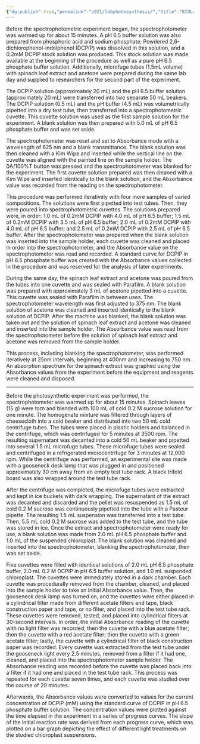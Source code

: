 ```yaml
---
{"dg-publish":true,"permalink":"/021/labphotosynthesis/","title":"BIOL400 Photosynthetic Lab Methods","created":"2024-09-26T13:45:04.198-07:00","updated":"2024-09-26T15:48:00.050-07:00"}
---
```


Before the spectrophotometric experiment began, the spectrophotometer was warmed up for about 15 minutes. A pH 6.5 buffer solution was also prepared from phosphoric acid and sodium phosphate. Powdered 2,6-dichlorophenol-indolphenol (DCPIP) was dissolved in this solution, and a 0.2mM DCPIP stock solution was produced. This stock solution was made available at the beginning of the procedure as well as a pure pH 6.5 phosphate buffer solution. Additionally, microfuge tubes (1.5mL volume) with spinach leaf extract and acetone were prepared during the same lab day and supplied to researchers for the second part of the experiment.

The DCPIP solution (approximately 20 mL) and the pH 6.5 buffer solution (approximately 20 mL) were transferred into two separate 50 mL beakers. The DCPIP solution (0.5 mL) and the pH buffer (4.5 mL) was volumetrically pipetted into a dry test tube, then transferred into a spectrophotometric cuvette. This cuvette solution was used as the first sample solution for the experiment. A blank solution was then prepared with 5.0 mL of pH 6.5 phosphate buffer and was set aside.

The spectrophotometer was reset and set to Absorbance mode with a wavelength of 625 nm and a blank transmittance. The blank solution was then cleaned with a Kim Wipe and inserted while the vertical line on the cuvette was aligned with the painted line on the sample holder. The 0A/100%T button was pressed and the spectrophotometer was blanked for the experiment. The first cuvette solution prepared was then cleaned with a Kim Wipe and inserted identically to the blank solution, and the Absorbance value was recorded from the reading on the spectrophotometer.

This procedure was performed iteratively with four more samples of varied compositions. The solutions were first pipetted into test tubes. Then, they were poured into spectrophotometric cuvettes. The solutions prepared were, in order: 1.0 mL of 0.2mM DCPIP with 4.0 mL of pH 6.5 buffer; 1.5 mL of 0.2mM DCPIP with 3.5 mL of pH 6.5 buffer; 2.0 mL of 0.2mM DCPIP with 4.0 mL of pH 6.5 buffer; and 2.5 mL of 0.2mM DCPIP with 2.5 mL of pH 6.5 buffer. After the spectrophotometer was prepared when the blank solution was inserted into the sample holder, each cuvette was cleaned and placed in order into the spectrophotometer, and the Absorbance value on the spectrophotometer was read and recorded. A standard curve for DCPIP in pH 6.5 phosphate buffer was created with the Absorbance values collected in the procedure and was reserved for the analysis of later experiments.

During the same day, the spinach leaf extract and acetone was poured from the tubes into one cuvette and was sealed with Parafilm. A blank solution was prepared with approximately 3 mL of acetone pipetted into a cuvette. This cuvette was sealed with Parafilm in between uses. The spectrophotometer wavelength was first adjusted to 375 nm. The blank solution of acetone was cleaned and inserted identically to the blank solution of DCPIP. After the machine was blanked, the blank solution was taken out and the solution of spinach leaf extract and acetone was cleaned and inserted into the sample holder. The Absorbance value was read from the spectrophotometer before the solution of spinach leaf extract and acetone was removed from the sample holder.

This process, including blanking the spectrophotometer, was performed iteratively at 25nm intervals, beginning at 400nm and increasing to 750 nm. An absorption spectrum for the spinach extract was graphed using the Absorbance values from the experiment before the equipment and reagents were cleaned and disposed.

---

Before the photosynthetic experiment was performed, the spectrophotometer was warmed up for about 15 minutes. Spinach leaves (15 g) were torn and blended with 100 mL of cold 0.2 M sucrose solution for one minute. The homogenate mixture was filtered through layers of cheesecloth into a cold beaker and distributed into two 50 mL cold centrifuge tubes. The tubes were placed in plastic holders and balanced in the centrifuge, which was centrifuged for 5 minutes at 3500 rpm. The resulting supernatant was decanted into a cold 50 mL beaker and pipetted into several 1.5 mL microfuge tubes. These microfuge tubes were sealed and centrifuged in a refrigerated microcentrifuge for 3 minutes at 12,000 rpm. While the centrifuge was performed, an experimental site was made with a gooseneck desk lamp that was plugged in and positioned approximately 30 cm away from an empty test tube rack. A black trifold board was also wrapped around the test tube rack.

After the centrifuge was completed, the microfuge tubes were extracted and kept in ice buckets with dark wrapping. The supernatant of the extract was decanted and discarded and the pellet was resuspended as 1.5 mL of cold 0.2 M sucrose was continuously pipetted into the tube with a Pasteur pipette. The resulting 1.5 mL suspension was transferred into a test tube. Then, 5.5 mL cold 0.2 M sucrose was added to the test tube, and the tube was stored in ice. Once the extract and spectrophotometer were ready for use, a blank solution was made from 2.0 mL pH 6.5 phosphate buffer and 1.0 mL of the suspended chloroplast. The blank solution was cleaned and inserted into the spectrophotometer, blanking the spectrophotometer, then was set aside.

Five cuvettes were filled with identical solutions of 2.0 mL pH 6.5 phosphate buffer, 2.0 mL 0.2 M DCPIP in pH 6.5 buffer solution, and 1.0 mL suspended chloroplast. The cuvettes were immediately stored in a dark chamber. Each cuvette was procedurally removed from the chamber, cleaned, and placed into the sample holder to take an initial Absorbance value. Then, the gooseneck desk lamp was turned on, and the cuvettes were either placed in a cylindrical filter made from different acetate filters and tape, black construction paper and tape, or no filter, and placed into the test tube rack. These cuvettes were removed, tested, and placed into cylindrical filters at 30-second intervals. In order, the initial Absorbance reading of the cuvette with no light filter was recorded; then the cuvette with a blue acetate filter; then the cuvette with a red acetate filter; then the cuvette with a green acetate filter; lastly, the cuvette with a cylindrical filter of black construction paper was recorded. Every cuvette was extracted from the test tube under the gooseneck light every 2.5 minutes, removed from a filter if it had one, cleaned, and placed into the spectrophotometer sample holder. The Absorbance reading was recorded before the cuvette was placed back into a filter if it had one and placed in the test tube rack. This process was repeated for each cuvette seven times, and each cuvette was studied over the course of 20 minutes.

Afterwards, the Absorbance values were converted to values for the current concentration of DCPIP (mM) using the standard curve of DCPIP in pH 6.5 phosphate buffer solution. The concentration values were plotted against the time elapsed in the experiment in a series of progress curves. The slope of the initial reaction rate was derived from each progress curve, which was plotted on a bar graph depicting the effect of different light treatments on the studied chloroplast suspensions.